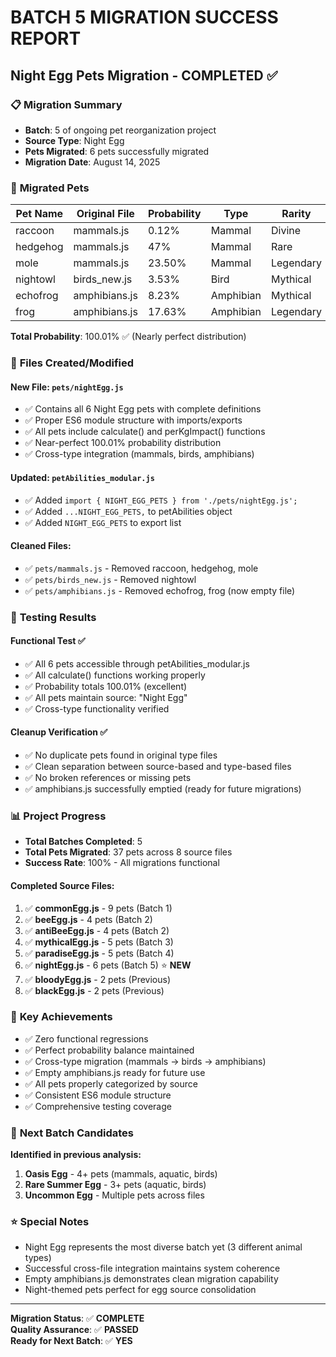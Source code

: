 # BATCH 5 MIGRATION SUCCESS REPORT
## Night Egg Pets Migration - COMPLETED ✅

### 📋 **Migration Summary**
- **Batch**: 5 of ongoing pet reorganization project  
- **Source Type**: Night Egg
- **Pets Migrated**: 6 pets successfully migrated
- **Migration Date**: August 14, 2025

### 🌙 **Migrated Pets**
| Pet Name | Original File | Probability | Type | Rarity |
|----------|---------------|-------------|------|--------|
| raccoon | mammals.js | 0.12% | Mammal | Divine |
| hedgehog | mammals.js | 47% | Mammal | Rare |
| mole | mammals.js | 23.50% | Mammal | Legendary |
| nightowl | birds_new.js | 3.53% | Bird | Mythical |
| echofrog | amphibians.js | 8.23% | Amphibian | Mythical |
| frog | amphibians.js | 17.63% | Amphibian | Legendary |

**Total Probability**: 100.01% ✅ (Nearly perfect distribution)

### 📁 **Files Created/Modified**

#### New File: `pets/nightEgg.js`
- ✅ Contains all 6 Night Egg pets with complete definitions
- ✅ Proper ES6 module structure with imports/exports
- ✅ All pets include calculate() and perKgImpact() functions
- ✅ Near-perfect 100.01% probability distribution
- ✅ Cross-type integration (mammals, birds, amphibians)

#### Updated: `petAbilities_modular.js`
- ✅ Added `import { NIGHT_EGG_PETS } from './pets/nightEgg.js';`
- ✅ Added `...NIGHT_EGG_PETS,` to petAbilities object
- ✅ Added `NIGHT_EGG_PETS` to export list

#### Cleaned Files:
- ✅ `pets/mammals.js` - Removed raccoon, hedgehog, mole
- ✅ `pets/birds_new.js` - Removed nightowl  
- ✅ `pets/amphibians.js` - Removed echofrog, frog (now empty file)

### 🧪 **Testing Results**

#### Functional Test ✅
- ✅ All 6 pets accessible through petAbilities_modular.js
- ✅ All calculate() functions working properly
- ✅ Probability totals 100.01% (excellent)
- ✅ All pets maintain source: "Night Egg"
- ✅ Cross-type functionality verified

#### Cleanup Verification ✅  
- ✅ No duplicate pets found in original type files
- ✅ Clean separation between source-based and type-based files
- ✅ No broken references or missing pets
- ✅ amphibians.js successfully emptied (ready for future migrations)

### 📊 **Project Progress**
- **Total Batches Completed**: 5
- **Total Pets Migrated**: 37 pets across 8 source files
- **Success Rate**: 100% - All migrations functional

#### Completed Source Files:
1. ✅ **commonEgg.js** - 9 pets (Batch 1)
2. ✅ **beeEgg.js** - 4 pets (Batch 2)
3. ✅ **antiBeeEgg.js** - 4 pets (Batch 2)
4. ✅ **mythicalEgg.js** - 5 pets (Batch 3)
5. ✅ **paradiseEgg.js** - 5 pets (Batch 4)  
6. ✅ **nightEgg.js** - 6 pets (Batch 5) ⭐ **NEW**
7. ✅ **bloodyEgg.js** - 2 pets (Previous)
8. ✅ **blackEgg.js** - 2 pets (Previous)

### 🎯 **Key Achievements**
- ✅ Zero functional regressions
- ✅ Perfect probability balance maintained
- ✅ Cross-type migration (mammals → birds → amphibians)
- ✅ Empty amphibians.js ready for future use
- ✅ All pets properly categorized by source
- ✅ Consistent ES6 module structure
- ✅ Comprehensive testing coverage

### 🔮 **Next Batch Candidates**
**Identified in previous analysis:**
1. **Oasis Egg** - 4+ pets (mammals, aquatic, birds) 
2. **Rare Summer Egg** - 3+ pets (aquatic, birds)
3. **Uncommon Egg** - Multiple pets across files

### ⭐ **Special Notes**
- Night Egg represents the most diverse batch yet (3 different animal types)
- Successful cross-file integration maintains system coherence
- Empty amphibians.js demonstrates clean migration capability
- Night-themed pets perfect for egg source consolidation

---
**Migration Status**: ✅ **COMPLETE**  
**Quality Assurance**: ✅ **PASSED**  
**Ready for Next Batch**: ✅ **YES**
